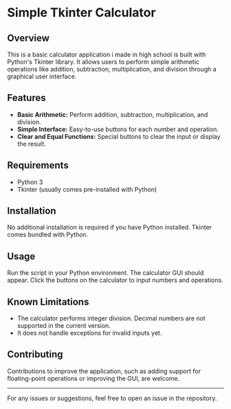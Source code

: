 # Simple Tkinter Calculator

## Overview
This is a basic calculator application i made in high school is built with Python's Tkinter library. It allows users to perform simple arithmetic operations like addition, subtraction, multiplication, and division through a graphical user interface.

## Features
- **Basic Arithmetic:** Perform addition, subtraction, multiplication, and division.
- **Simple Interface:** Easy-to-use buttons for each number and operation.
- **Clear and Equal Functions:** Special buttons to clear the input or display the result.

## Requirements
- Python 3
- Tkinter (usually comes pre-installed with Python)

## Installation
No additional installation is required if you have Python installed. Tkinter comes bundled with Python.

## Usage
Run the script in your Python environment. The calculator GUI should appear. Click the buttons on the calculator to input numbers and operations.

## Known Limitations
- The calculator performs integer division. Decimal numbers are not supported in the current version.
- It does not handle exceptions for invalid inputs yet.

## Contributing
Contributions to improve the application, such as adding support for floating-point operations or improving the GUI, are welcome.


---

For any issues or suggestions, feel free to open an issue in the repository.
